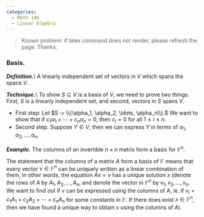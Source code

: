 ```yaml
---
categories: 
  - Math 146
  - Linear Algebra
---
```


> Known problem: if latex command does not render, please refresh the page. Thanks.

### Basis.
***Definition.***\\
A linearly independent set of vectors in $V$ which spans the space $V$.

***Technique.***\\
To show $S \subseteq V$ is a basis of $V$, we need to prove two things. First, $S$ is a linearly independent set, and second, vectors in $S$ spans $V$.
- First step: Let $S := \\{\alpha_1, \alpha_2, \ldots, \alpha_n\\}.$ We want to show that if $c_1\alpha_1 + \cdots + c_n\alpha_n = 0$, then $c_i = 0$ for all $1 \leq i \leq n$. 
- Second step: Suppose $Y \in V$, then we can express $Y$ in terms of $\alpha_1, \alpha_2, \ldots, \alpha_n$.

***Example.***
The columns of an invertible $n\times n$ matrix form a basis for $\mathbb{F}^n$.

The statement that the columns of a matrix $A$ form a basis of $\mathbb{F}$ means that every vector $v \in \mathbb{F}^n$ can be uniquely written as a linear combination of them, in other words, the equation $Ax = v$ has a unique solution $x$ (denote the rows of $A$ by $A_1, A_2, \ldots, A_n$, and denote the vector in $\mathbb{F}^n$ by $v_1, v_2, \ldots, v_n$. We want to find out if $v$ can be expressed using the columns of $A$, ie. if $v_i = c_1A_1 + c_2A_2 + \cdots + c_nA_n$ for some constants in $\mathbb{F}$. If there does exist $x \in \mathbb{F}^n$, then we have found a unique way to obtain $v$ using the columns of $A$). 
